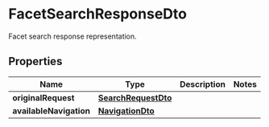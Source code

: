 

# FacetSearchResponseDto

Facet search response representation.

## Properties

| Name | Type | Description | Notes |
|------------ | ------------- | ------------- | -------------|
|**originalRequest** | [**SearchRequestDto**](SearchRequestDto.md) |  |  |
|**availableNavigation** | [**NavigationDto**](NavigationDto.md) |  |  |



